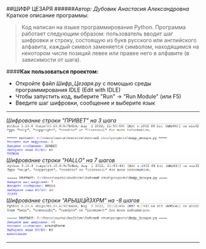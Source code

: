 ##ШИФР ЦЕЗАРЯ
######*Автор: Дубовик Анастасия Александровна*
Краткое описание программы:
>Код написан на языке программирования Python. Программа работает следующим образом: пользователь вводит шаг шифровки и строку, состоящую из букв русского или английского алфавита, каждый символ заменяется символом, находящимся на некотором числе позиций левее или правее него в алфавите (в зависимости от шага).

####**Как пользоваться проектом:**
+ Откройте файл *Шифр_Цезаря.py* с помощью среды программирования IDLE (Edit with IDLE)
+ Чтобы запустить код, выберите "Run" → "Run Module" (или F5)
+ Введите шаг шифровки, сообщение и выберите язык
---
*Шифрование строки "ПРИВЕТ" на 3 шага*
![тест1](Тест1.png)
*Шифрование строки "HALLO" на 7 шагов*
![тест2](Тест2.png)
*Шифрование строки "АРЫШЦЙЗХРМ" на -8 шагов*
![тест3](Тест3.png)

---
